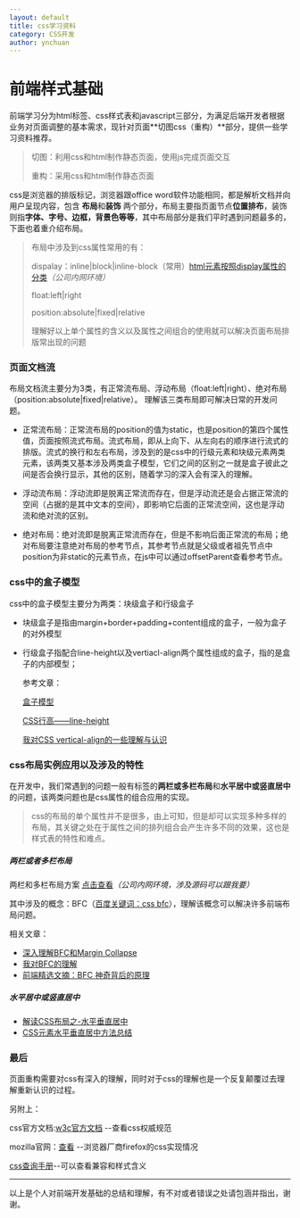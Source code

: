 ```yaml
---
layout: default
title: css学习资料
category: CSS开发
author: ynchuan
---
```


# 前端样式基础

前端学习分为html标签、css样式表和javascript三部分，为满足后端开发者根据业务对页面调整的基本需求，现针对页面**切图css（重构）**部分，提供一些学习资料推荐。
> 切图：利用css和html制作静态页面，使用js完成页面交互
> 
> 重构：采用css和html制作静态页面

css是浏览器的排版标记，浏览器跟office word软件功能相同，都是解析文档并向用户呈现内容，包含 **布局**和**装饰** 两个部分，布局主要指页面节点**位置排布**，装饰则指**字体、字号、边框，背景色等等**，其中布局部分是我们平时遇到问题最多的，下面也着重介绍布局。

>布局中涉及到css属性常用的有：
>
>dispalay：inline|block|inline-block（常用）[html元素按照display属性的分类](http://10.110.1.135:8888/?p=95)*（公司内网环境）*
>
>float:left|right
>
>position:absolute|fixed|relative
>
>理解好以上单个属性的含义以及属性之间组合的使用就可以解决页面布局排版常出现的问题

### 页面文档流

布局文档流主要分为3类，有正常流布局、浮动布局（float:left|right）、绝对布局（position:absolute|fixed|relative）。
理解该三类布局即可解决日常的开发问题。

- 正常流布局：正常流布局的position的值为static，也是position的第四个属性值，页面按照流式布局。流式布局，即从上向下、从左向右的顺序进行流式的排版。流式的换行和左右布局，涉及到的是css中的行级元素和块级元素两类元素，该两类又基本涉及两类盒子模型，它们之间的区别之一就是盒子彼此之间是否会换行显示，其他的区别，随着学习的深入会有深入的理解。

- 浮动流布局：浮动流即是脱离正常流而存在，但是浮动流还是会占据正常流的空间（占据的是其中文本的空间），即影响它后面的正常流空间，这也是浮动流和绝对流的区别。

- 绝对布局：绝对流即是脱离正常流而存在，但是不影响后面正常流的布局；绝对布局要注意绝对布局的参考节点，其参考节点就是父级或者祖先节点中position为非static的元素节点，在js中可以通过offsetParent查看参考节点。

### css中的盒子模型

css中的盒子模型主要分为两类：块级盒子和行级盒子

- 块级盒子是指由margin+border+padding+content组成的盒子，一般为盒子的对外模型

- 行级盒子指配合line-height以及vertiacl-align两个属性组成的盒子，指的是盒子的内部模型；

	参考文章：

	[盒子模型](http://www.cnblogs.com/wangfupeng1988/p/4287292.html)
	
	[CSS行高——line-height](http://www.cnblogs.com/dolphinX/p/3236686.html)
	
	[我对CSS vertical-align的一些理解与认识](http://www.zhangxinxu.com/wordpress/2010/05/%E6%88%91%E5%AF%B9css-vertical-align%E7%9A%84%E4%B8%80%E4%BA%9B%E7%90%86%E8%A7%A3%E4%B8%8E%E8%AE%A4%E8%AF%86%EF%BC%88%E4%B8%80%EF%BC%89/)

### css布局实例应用以及涉及的特性
在开发中，我们常遇到的问题一般有标签的**两栏或多栏布局**和**水平居中或竖直居中**的问题，该两类问题也是css属性的组合应用的实现。
> css的布局的单个属性并不是很多，由上可知，但是却可以实现多种多样的布局，其关键之处在于属性之间的排列组合会产生许多不同的效果，这也是样式表的特性和难点。

##### 两栏或者多栏布局
两栏和多栏布局方案 [点击查看](http://10.110.1.135:8888/?p=123)*（公司内网环境，涉及源码可以跟我要）*

其中涉及的概念：BFC（[百度关键词：css bfc](https://www.baidu.com/s?wd=css%20bfc&rsv_spt=1&rsv_iqid=0xb811c04f00094bec&issp=1&f=8&rsv_bp=0&rsv_idx=2&ie=utf-8&tn=baiduhome_pg&rsv_enter=1&rsv_sug3=7&rsv_sug1=5&rsv_sug2=0&rsv_sug7=100&inputT=3186&rsv_sug4=5149)），理解该概念可以解决许多前端布局问题。

相关文章：

- [深入理解BFC和Margin Collapse](http://www.w3cplus.com/css/understanding-bfc-and-margin-collapse.html)
- [我对BFC的理解](http://www.cnblogs.com/dojo-lzz/p/3999013.html)
- [前端精选文摘：BFC 神奇背后的原理](http://www.cnblogs.com/lhb25/p/inside-block-formatting-ontext.html)

##### 水平居中或竖直居中

- [解读CSS布局之-水平垂直居中](http://f2e.souche.com/blog/jie-du-cssbu-ju-zhi-shui-ping-chui-zhi-ju-zhong/)
- [CSS元素水平垂直居中方法总结](http://www.cnblogs.com/Dudy/p/4085292.html)

### 最后
页面重构需要对css有深入的理解，同时对于css的理解也是一个反复颠覆过去理解重新认识的过程。

另附上：

css官方文档:[w3c官方文档](http://www.w3.org/TR/) --查看css权威规范

mozilla官网：[查看](https://developer.mozilla.org/zh-CN/) --浏览器厂商firefox的css实现情况

[css查询手册](http://css.doyoe.com/)--可以查看兼容和样式含义


----------
以上是个人对前端开发基础的总结和理解，有不对或者错误之处请包涵并指出，谢谢。
